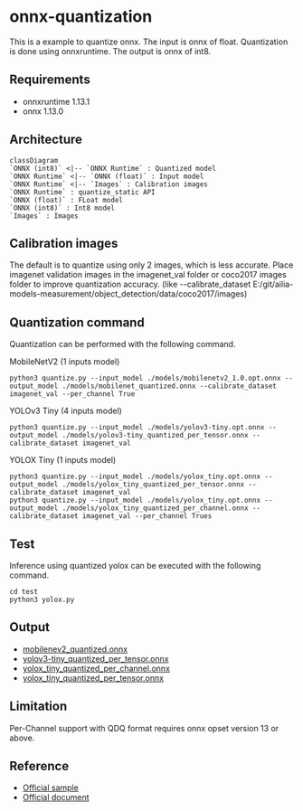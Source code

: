 # onnx-quantization

This is a example to quantize onnx. The input is onnx of float. Quantization is done using onnxruntime. The output is onnx of int8.

## Requirements

- onnxruntime 1.13.1
- onnx 1.13.0

## Architecture

```mermaid
classDiagram
`ONNX (int8)` <|-- `ONNX Runtime` : Quantized model
`ONNX Runtime` <|-- `ONNX (float)` : Input model
`ONNX Runtime` <|-- `Images` : Calibration images
`ONNX Runtime` : quantize_static API
`ONNX (float)` : FLoat model
`ONNX (int8)` : Int8 model
`Images` : Images
```

## Calibration images

The default is to quantize using only 2 images, which is less accurate.
Place imagenet validation images in the imagenet_val folder or coco2017 images folder to improve quantization accuracy.
(like --calibrate_dataset E:/git/ailia-models-measurement/object_detection/data/coco2017/images)

## Quantization command

Quantization can be performed with the following command. 

MobileNetV2 (1 inputs model)

```
python3 quantize.py --input_model ./models/mobilenetv2_1.0.opt.onnx --output_model ./models/mobilenet_quantized.onnx --calibrate_dataset imagenet_val --per_channel True
```

YOLOv3 Tiny (4 inputs model)

```
python3 quantize.py --input_model ./models/yolov3-tiny.opt.onnx --output_model ./models/yolov3-tiny_quantized_per_tensor.onnx --calibrate_dataset imagenet_val
```

YOLOX Tiny (1 inputs model)

```
python3 quantize.py --input_model ./models/yolox_tiny.opt.onnx --output_model ./models/yolox_tiny_quantized_per_tensor.onnx --calibrate_dataset imagenet_val
python3 quantize.py --input_model ./models/yolox_tiny.opt.onnx --output_model ./models/yolox_tiny_quantized_per_channel.onnx --calibrate_dataset imagenet_val --per_channel Trues
```

## Test

Inference using quantized yolox can be executed with the following command.

```
cd test
python3 yolox.py
```

## Output

- [mobilenev2_quantized.onnx](./models/mobilenev2_quantized.onnx)
- [yolov3-tiny_quantized_per_tensor.onnx](./models/yolov3-tiny_quantized_per_tensor.onnx)
- [yolox_tiny_quantized_per_channel.onnx](./models/yolox_tiny_quantized_per_channel.onnx)
- [yolox_tiny_quantized_per_tensor.onnx](./models/yolox_tiny_quantized_per_tensor.onnx)

## Limitation

Per-Channel support with QDQ format requires onnx opset version 13 or above.

## Reference

- [Official sample](https://onnxruntime.ai/docs/performance/quantization.html)
- [Official document](https://github.com/microsoft/onnxruntime-inference-examples/tree/main/quantization/image_classification/cpu)
